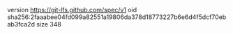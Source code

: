 version https://git-lfs.github.com/spec/v1
oid sha256:2faaabee04fd099a82551a19806da378d18773227b6e6d4f5dcf70ebab3fca2d
size 348
